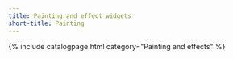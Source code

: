 ```yaml
---
title: Painting and effect widgets
short-title: Painting
---
```

{% include catalogpage.html category="Painting and effects" %}
